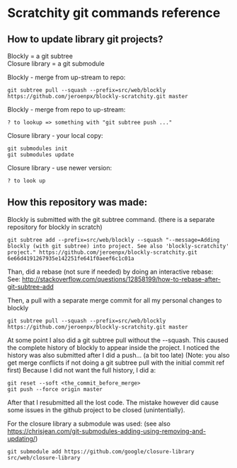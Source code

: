 # Scratchity git commands reference

## How to update library git projects?

Blockly = a git subtree  
Closure library = a git submodule

Blockly - merge from up-stream to repo:

    git subtree pull --squash --prefix=src/web/blockly https://github.com/jeroenpx/blockly-scratchity.git master

Blockly - merge from repo to up-stream:

    ? to lookup => something with "git subtree push ..."

Closure library - your local copy:

    git submodules init
    git submodules update

Closure library - use newer version:

    ? to look up

## How this repository was made:

Blockly is submitted with the git subtree command. (there is a separate repository for blockly in scratch)

    git subtree add --prefix=src/web/blockly --squash "--message=Adding blockly (with git subtree) into project. See also 'blockly-scratchity' project." https://github.com/jeroenpx/blockly-scratchity.git 6e66d4191267935e142251fe641f0aeef6c1c01a

Than, did a rebase (not sure if needed) by doing an interactive rebase:  
See: http://stackoverflow.com/questions/12858199/how-to-rebase-after-git-subtree-add

Then, a pull with a separate merge commit for all my personal changes to blockly

    git subtree pull --squash --prefix=src/web/blockly https://github.com/jeroenpx/blockly-scratchity.git master

At some point I also did a git subtree pull without the --squash. This caused the complete history of blockly to appear inside the project.
I noticed the history was also submitted after I did a push... (a bit too late)
(Note: you also get merge conflicts if not doing a git subtree pull with the initial commit ref first)
Because I did not want the full history, I did a:

    git reset --soft <the_commit_before_merge>
    git push --force origin master

After that I resubmitted all the lost code.
The mistake however did cause some issues in the github project to be closed (unintentially).

For the closure library a submodule was used:
(see also https://chrisjean.com/git-submodules-adding-using-removing-and-updating/)

    git submodule add https://github.com/google/closure-library src/web/closure-library
